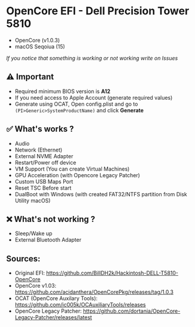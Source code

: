 # OpenCore EFI - Dell Precision Tower 5810
- OpenCore (v1.0.3)
- macOS Seqoiua (15)
  
*If you notice that something is working or not working write on Issues*

## ⚠️ Important
- Required minimum BIOS version is **A12**
- If you need access to Apple Account (generate required values)
- Generate using OCAT, Open config.plist and go to ``(PI>Generic>SystemProductName)`` and click **Generate**

## ✅ What's works ?
- Audio
- Network (Ethernet)
- External NVME Adapter
- Restart/Power off device
- VM Support (You can create Virtual Machines)
- GPU Acceleration (with Opencore Legacy Patcher)
- Custom USB Maps Port
- Reset TSC Before start
- DualBoot with Windows (with created FAT32/NTFS partition from Disk Utility macOS)

## ❌ What's not working ?
- Sleep/Wake up
- External Bluetooth Adapter

## Sources:
- Original EFI: https://github.com/BillDH2k/Hackintosh-DELL-T5810-OpenCore
- OpenCore v1.03: https://github.com/acidanthera/OpenCorePkg/releases/tag/1.0.3
- OCAT (OpenCore Auxilary Tools): https://github.com/ic005k/OCAuxiliaryTools/releases
- OpenCore Legacy Patcher: https://github.com/dortania/OpenCore-Legacy-Patcher/releases/latest

